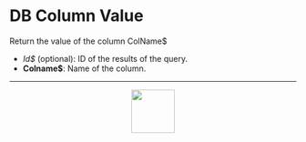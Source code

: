 # DB Column Value
Return the value of the column ColName&dollar;
- _Id&dollar;_ (optional): ID of the results of the query.
- **Colname&dollar;**: Name of the column.
---
<p align="center"><img valign="middle" width="76px" src="https://drive.google.com/uc?export=view&id=1c2KO0LJpvMS9X9CAGV6dOfciR7OWhdKA" /></p>